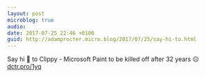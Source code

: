 ```yaml
---
layout: post
microblog: true
audio: 
date: 2017-07-25 22:46 +0100
guid: http://adamprocter.micro.blog/2017/07/25/say-hi-to.html
---
```

Say hi 👋 to Clippy - Microsoft Paint to be killed off after 32 years ☹️ [dctr.pro/1yq](http://dctr.pro/1yq)
